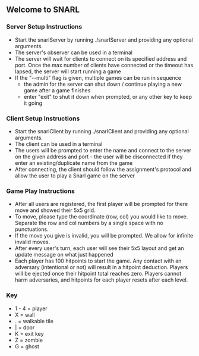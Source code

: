 ## Welcome to SNARL  
### Server Setup Instructions
-   Start the snarlServer by running ./snarlServer and providing any optional arguments.
-   The server's observer can be used in a terminal    
-   The server will wait for clients to connect on its specified address and port. Once the max number of 
    clients have connected or the timeout has lapsed, the server will start running a game
-   If the "--multi" flag is given, multiple games can be run in sequence     
    - the admin for the server can shut down / continue playing a new game after a game finishes
    - enter "exit" to shut it down when prompted, or any other key to keep it going

### Client Setup Instructions
-   Start the snarlClient by running ./snarlClient and providing any optional arguments.
-   The client can be used in a terminal    
-   The users will be prompted to enter the name and connect to the server on the given address and port
        - the user will be disconnected if they enter an existing/duplicate name from the game
-   After connecting, the client should follow the assignment's protocol and allow the user to play a 
    Snarl game on the server
    
### Game Play Instructions

- After all users are registered, the first player will be prompted for there move and showed their 5x5
  grid.
- To move, please type the coordinate (row, col) you would like to move. Separate the row and col 
  numbers by a single space with no punctuations.
- If the move you give is invalid, you will be prompted. We allow for infinite invalid moves.  
- After every user's turn, each user will see their 5x5 layout and get an update message on what just 
happened
- Each player has 100 hitpoints to start the game. Any contact with an adversary (intentional or not) will result in a hitpoint deduction. Players will be ejected once their hitpoint total reaches zero. Players cannot harm adversaries, and hitpoints for each player resets after each level.
  
          
### Key
-   1 - 4 = player
-   X = wall
-   . = walkable tile
-   | = door
-   K = exit key
-   Z = zombie
-   G = ghost
